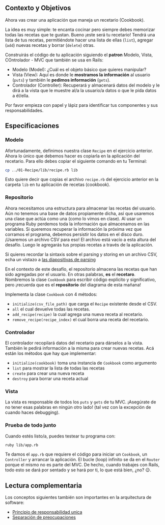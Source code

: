 ## Contexto y Objetivos

Ahora vas crear una aplicación que maneja un recetario (Cookbook).

La idea es muy simple: te encanta cocinar pero siempre debes memorizar todas las recetas que te gustan. Bueno ¡este será tu recetario! Tendrá una lista de tus recetas, permitiéndote hacer una lista de ellas (`list`), agregar (`add`) nuevas recetas y borrar (`delete`) otras.

Construirás el código de tu aplicación siguiendo el **patron** Modelo, Vista, COntrolador - MVC que también se usa en Rails:

- Modelo (Model): ¿Cuál es el objeto básico que quieres manipular?
- Vista (View): Aquí es donde le **mostramos la información** al usuario (`puts`) y también le **pedimos información** (`gets`).
- Controlador (Controller): Recuperará y almacenará datos del modelo y le dirá a la vista que le muestre al/a la usuario/a datos o que le pida datos a él/ella.

Por favor empieza con papel y lápiz para identificar tus componentes y sus responsabilidades.

## Especificaciones

### Modelo

Afortunadamente, definimos nuestra clase `Recipe` en el ejercicio anterior. Ahora lo único que debemos hacer es copiarla en la aplicación del recetario. Para ello debes copiar el siguiente comando en tu Terminal:

```bash
cp ../01-Recipe/lib/recipe.rb lib
```

Esto quiere decir que copias el archivo `recipe.rb` del ejercicio anterior en la carpeta `lib` en tu aplicación de recetas (cookbook).

### Repositorio

Ahora necesitamos una estructura para almacenar las recetas del usuario. Aún no tenemos una base de datos propiamente dicha, así que usaremos una clase que actúa como una (como lo vimos en clase). Al usar un programa Ruby perdemos toda la información que almacenamos en las variables. Si queremos recuperar la información la próxima vez que corramos el programa, debemos persistir los datos en el disco duro. ¡Usaremos un archivo CSV para eso! El archivo está vacío a esta altura del desafío. Luego le agregarás tus propias recetas a través de la aplicación.

Si quieres recordar la sintaxis sobre el parsing y storing en un archivo CSV, echa un vistazo a [las diapositivas de parsing](https://kitt.lewagon.com/camps/<user.batch_slug>/lectures/content/lectures/ruby/06-parsing-storing-data/index.html?title=Parsing+%26+Storing+Data#/3/6)

En el contexto de este desafío, el repositorio almacena las recetas que han sido agregadas por el usuario. En otras palabras, **es** el **recetaro**. Nombremos la clase `Cookbook` para escribir código explícito y significativo, pero ¡recuerda que es el **repositorio** del diagrama de esta mañana!

Implementa la clase `Cookbook` con 4 métodos:

- `initialize(csv_file_path)` que carga el `Recipe` existente desde el CSV.
- `all` el cual devuelve todas las recetas.
- `add_recipe(recipe)` la cual agrega una nueva receta al recetario.
- `remove_recipe(recipe_index)` el cual borra una receta del recetario.


### Controlador

El controlador recopilará datos del recetario para dárselos a la vista. También le pedirá información a la misma para crear nuevas recetas. Acá están los métodos que hay que implementar:

- `initialize(cookbook)` toma una instancia de `Cookbook` como argumento
- `list` para mostrar la lista de todas las recetas
- `create` para crear una nueva receta
- `destroy` para borrar una receta actual

### Vista

La vista es responsable de todos los `puts` y `gets` de tu MVC.  ¡Asegúrate de no tener esas palabras en ningún otro lado! (tal vez con la excepción de cuando haces debugging).

### Prueba de todo junto

Cuando estés listo/a, puedes testear tu programa con:

```bash
ruby lib/app.rb
```

Te damos el `app.rb` que requiere el código para iniciar un `Cookbook`, un `Controller` y arrancar la aplicación. El bucle (loop) infinito se da en el `Router` porque el mismo no es parte del MVC. De hecho, cuando trabajes con Rails, todo esto se dará por sentado y se hará por ti, lo que está bien, ¿no? 😉.

## Lectura complementaria

Los conceptos siguientes también son importantes en la arquitectura de software:

- [Principio de responsabilidad unica](http://en.wikipedia.org/wiki/Single_responsibility_principle)
- [Separación de preocupaciones](http://en.wikipedia.org/wiki/Separation_of_concerns)
